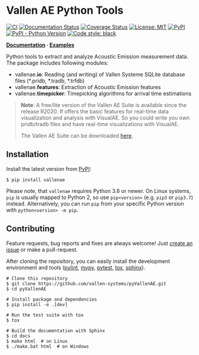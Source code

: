 # Vallen AE Python Tools

[![CI](https://github.com/vallen-systems/pyVallenAE/workflows/CI/badge.svg)](https://github.com/vallen-systems/pyVallenAE/actions)
[![Documentation Status](https://readthedocs.org/projects/pyvallenae/badge/?version=latest)](https://pyvallenae.readthedocs.io/en/latest/?badge=latest)
[![Coverage Status](https://coveralls.io/repos/github/vallen-systems/pyVallenAE/badge.svg?branch=master)](https://coveralls.io/github/vallen-systems/pyVallenAE)
[![License: MIT](https://img.shields.io/badge/License-MIT-yellow.svg)](https://opensource.org/licenses/MIT)
[![PyPI](https://img.shields.io/pypi/v/vallenae)](https://pypi.org/project/vallenae)
[![PyPI - Python Version](https://img.shields.io/pypi/pyversions/vallenae)](https://pypi.org/project/vallenae)
[![Code style: black](https://img.shields.io/badge/code%20style-black-000000.svg)](https://github.com/psf/black)

**[Documentation](https://pyvallenae.readthedocs.io/) · [Examples](https://pyvallenae.readthedocs.io/en/stable/examples)**

Python tools to extract and analyze Acoustic Emission measurement data.
The package includes following modules:

- vallenae.**io**: Reading (and writing) of Vallen Systeme SQLite database files (*.pridb, *.tradb, *.trfdb)
- vallenae.**features**: Extraction of Acoustic Emission features
- vallenae.**timepicker**: Timepicking algorithms for arrival time estimations

> **Note**:
> A free/lite version of the Vallen AE Suite is available since the release R2020.
> If offers the basic features for real-time data visualization and analysis with VisualAE.
> So you could write you own pridb/tradb files and have real-time visualizations with VisualAE.
>
> The Vallen AE Suite can be downloaded [here](https://www.vallen.de/downloads/).

## Installation

Install the latest version from [PyPI](https://pypi.org/project/vallenae):

```shell
$ pip install vallenae
```

Please note, that `vallenae` requires Python 3.6 or newer. On Linux systems, `pip` is usually mapped to Python 2, so use `pip<version>` (e.g. `pip3` or `pip3.7`) instead. Alternatively, you can run `pip` from your specific Python version with `python<version> -m pip`.

## Contributing

Feature requests, bug reports and fixes are always welcome!
Just [create an issue](https://github.com/vallen-systems/pyVallenAE/issues/new) or make a pull-request.

After cloning the repository, you can easily install the development environment and tools 
([pylint](https://www.pylint.org), [mypy](http://mypy-lang.org), [pytest](https://pytest.org), [tox](https://tox.readthedocs.io), [sphinx](https://www.sphinx-doc.org)).

```shell
# Clone this repository
$ git clone https://github.com/vallen-systems/pyVallenAE.git
$ cd pyVallenAE

# Install package and dependencies
$ pip install -e .[dev]

# Run the test suite with tox
$ tox

# Build the documentation with Sphinx
$ cd docs
$ make html  # on Linux
$ ./make.bat html  # on Windows
```
